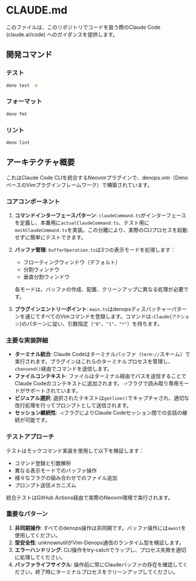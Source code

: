 # CLAUDE.md

このファイルは、このリポジトリでコードを扱う際のClaude Code (claude.ai/code) へのガイダンスを提供します。

## 開発コマンド

### テスト
```bash
deno test -A
```

### フォーマット
```bash
deno fmt
```

### リント
```bash
deno lint
```

## アーキテクチャ概要

これはClaude Code CLIを統合するNeovimプラグインで、denops.vim（DenoベースのVimプラグインフレームワーク）で構築されています。

### コアコンポーネント

1. **コマンドインターフェースパターン**: `claudeCommand.ts`がインターフェースを定義し、本番用に`actualClaudeCommand.ts`、テスト用に`mockClaudeCommand.ts`を実装。この分離により、実際のCLIプロセスを起動せずに簡単にテストできます。

2. **バッファ管理**: `bufferOperation.ts`は3つの表示モードを処理します：
   - フローティングウィンドウ（デフォルト）
   - 分割ウィンドウ
   - 垂直分割ウィンドウ
   
   各モードは、バッファの作成、配置、クリーンアップに異なる処理が必要です。

3. **プラグインエントリーポイント**: `main.ts`はdenopsディスパッチャーパターンを通じてすべてのVimコマンドを登録します。コマンドは`:Claude{アクション}`のパターンに従い、引数指定（`"0"`、`"1"`、`"*"`）を持ちます。

### 主要な実装詳細

- **ターミナル統合**: Claude Codeはターミナルバッファ（`term://`スキーム）で実行されます。プラグインはこれらのターミナルプロセスを管理し、`chansend()`経由でコマンドを送信します。
- **ファイルコンテキスト**: ファイルはターミナル経由でパスを送信することでClaude Codeのコンテキストに追加されます。`-r`フラグで読み取り専用モードがサポートされています。
- **ビジュアル選択**: 選択されたテキストは`getline()`でキャプチャされ、適切な改行処理を行ってプロンプトとして送信されます。
- **セッション継続性**: `-c`フラグによりClaude Codeセッション間での会話の継続が可能です。

### テストアプローチ

テストはモックコマンド実装を使用して以下を検証します：
- コマンド登録と引数解析
- 異なる表示モードでのバッファ操作
- 様々なフラグの組み合わせでのファイル追加
- プロンプト送信メカニズム

統合テストはGitHub Actions経由で実際のNeovim環境で実行されます。

### 重要なパターン

1. **非同期操作**: すべてのdenops操作は非同期です。バッファ操作には`await`を使用してください。
2. **型安全性**: unknownutilがVim-Denops通信のランタイム型を検証します。
3. **エラーハンドリング**: CLI操作をtry-catchでラップし、プロセス失敗を適切に処理してください。
4. **バッファライフサイクル**: 操作前に常にClaudeバッファの存在を確認してください。終了時にターミナルプロセスをクリーンアップしてください。